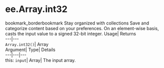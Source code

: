  
#  ee.Array.int32 
bookmark_borderbookmark Stay organized with collections  Save and categorize content based on your preferences. 
On an element-wise basis, casts the input value to a signed 32-bit integer. 
Usage| Returns  
---|---  
`Array.int32()`| Array  
Argument| Type| Details  
---|---|---  
this: `input`| Array| The input array.  
